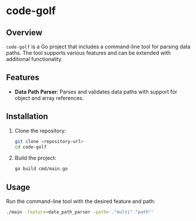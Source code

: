 # code-golf

## Overview
`code-golf` is a Go project that includes a command-line tool for parsing data paths. The tool supports various features and can be extended with additional functionality.

## Features
- **Data Path Parser**: Parses and validates data paths with support for object and array references.

## Installation
1. Clone the repository:
    ```sh
    git clone <repository-url>
    cd code-golf
    ```

2. Build the project:
    ```sh
    go build cmd/main.go
    ```

## Usage
Run the command-line tool with the desired feature and path:
```sh
./main -feature=data_path_parser -path='."multi"."path"'